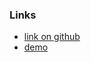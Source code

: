 ### Links

* [link on github](https://github.com/Dimitry-prog/test-zit)
* [demo](https://sensational-cupcake-bea498.netlify.app/)